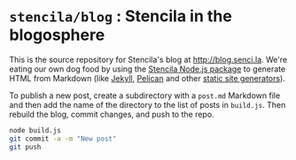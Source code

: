 # `stencila/blog` : Stencila in the blogosphere

This is the source repository for Stencila's blog at http://blog.senci.la. We're eating our own dog food by using the [Stencila Node.js package](https://github.com/stencila/node) to generate HTML from Markdown (like [Jekyll](http://jekyllrb.com/), [Pelican](http://blog.getpelican.com/) and other [static site generators](https://www.staticgen.com/)).

To publish a new post, create a subdirectory with a `post.md` Markdown file and then add the name of the directory to the list of posts in `build.js`. Then rebuild the blog, commit changes, and push to the repo.

```sh
node build.js
git commit -a -m "New post"
git push
```
